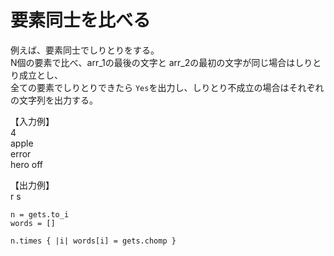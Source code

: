 # 要素同士を比べる
例えば、要素同士でしりとりをする。    
N個の要素で比べ、arr_1の最後の文字と arr_2の最初の文字が同じ場合はしりとり成立とし、  
全ての要素でしりとりできたら `Yes`を出力し、しりとり不成立の場合はそれぞれの文字列を出力する。

【入力例】  
4  
apple  
error  
hero
off  


【出力例】  
r s
~~~
n = gets.to_i
words = []

n.times { |i| words[i] = gets.chomp }

